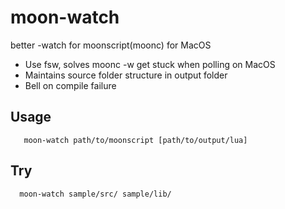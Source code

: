 # moon-watch

better -watch for moonscript(moonc) for MacOS

 * Use fsw, solves moonc -w get stuck when polling on MacOS
 * Maintains source folder structure in output folder
 * Bell on compile failure

## Usage

```
   moon-watch path/to/moonscript [path/to/output/lua]
```

## Try

```
  moon-watch sample/src/ sample/lib/
```

